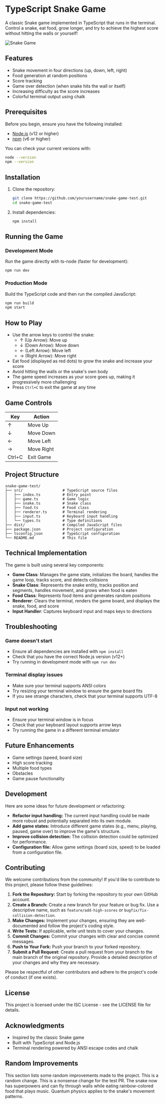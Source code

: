 # TypeScript Snake Game

A classic Snake game implemented in TypeScript that runs in the terminal. Control a snake, eat food, grow longer, and try to achieve the highest score without hitting the walls or yourself!

![Snake Game](https://via.placeholder.com/800x400?text=Snake+Game+Screenshot)

## Features

- Snake movement in four directions (up, down, left, right)
- Food generation at random positions
- Score tracking
- Game over detection (when snake hits the wall or itself)
- Increasing difficulty as the score increases
- Colorful terminal output using chalk

## Prerequisites

Before you begin, ensure you have the following installed:
- [Node.js](https://nodejs.org/) (v12 or higher)
- [npm](https://www.npmjs.com/) (v6 or higher)

You can check your current versions with:
```bash
node --version
npm --version
```

## Installation

1. Clone the repository:
   ```bash
   git clone https://github.com/yourusername/snake-game-test.git
   cd snake-game-test
   ```

2. Install dependencies:
   ```bash
   npm install
   ```

## Running the Game

### Development Mode

Run the game directly with ts-node (faster for development):

```bash
npm run dev
```

### Production Mode

Build the TypeScript code and then run the compiled JavaScript:

```bash
npm run build
npm start
```

## How to Play

- Use the arrow keys to control the snake:
  - ↑ (Up Arrow): Move up
  - ↓ (Down Arrow): Move down
  - ← (Left Arrow): Move left
  - → (Right Arrow): Move right
- Eat food (displayed as red dots) to grow the snake and increase your score
- Avoid hitting the walls or the snake's own body
- The game speed increases as your score goes up, making it progressively more challenging
- Press `Ctrl+C` to exit the game at any time

## Game Controls

| Key       | Action                |
|-----------|----------------------|
| ↑         | Move Up              |
| ↓         | Move Down            |
| ←         | Move Left            |
| →         | Move Right           |
| Ctrl+C    | Exit Game            |

## Project Structure

```
snake-game-test/
├── src/                  # TypeScript source files
│   ├── index.ts          # Entry point
│   ├── game.ts           # Game logic
│   ├── snake.ts          # Snake class
│   ├── food.ts           # Food class
│   ├── renderer.ts       # Terminal rendering
│   ├── input.ts          # Keyboard input handling
│   └── types.ts          # Type definitions
├── dist/                 # Compiled JavaScript files
├── package.json          # Project configuration
├── tsconfig.json         # TypeScript configuration
└── README.md             # This file
```

## Technical Implementation

The game is built using several key components:

- **Game Class**: Manages the game state, initializes the board, handles the game loop, tracks score, and detects collisions
- **Snake Class**: Represents the snake entity, tracks position and segments, handles movement, and grows when food is eaten
- **Food Class**: Represents food items and generates random positions
- **Renderer**: Clears the terminal, renders the game board, and displays the snake, food, and score
- **Input Handler**: Captures keyboard input and maps keys to directions

## Troubleshooting

### Game doesn't start
- Ensure all dependencies are installed with `npm install`
- Check that you have the correct Node.js version (v12+)
- Try running in development mode with `npm run dev`

### Terminal display issues
- Make sure your terminal supports ANSI colors
- Try resizing your terminal window to ensure the game board fits
- If you see strange characters, check that your terminal supports UTF-8

### Input not working
- Ensure your terminal window is in focus
- Check that your keyboard layout supports arrow keys
- Try running the game in a different terminal emulator

## Future Enhancements

- Game settings (speed, board size)
- High score tracking
- Multiple food types
- Obstacles
- Game pause functionality

## Development

Here are some ideas for future development or refactoring:

- **Refactor input handling:**  The current input handling could be made more robust and potentially separated into its own module.
- **Add game states:** Introduce different game states (e.g., menu, playing, paused, game over) to improve the game's structure.
- **Improve collision detection:**  The collision detection could be optimized for performance.
- **Configuration file:** Allow game settings (board size, speed) to be loaded from a configuration file.

## Contributing

We welcome contributions from the community! If you'd like to contribute to this project, please follow these guidelines:

1.  **Fork the Repository:** Start by forking the repository to your own GitHub account.
2.  **Create a Branch:** Create a new branch for your feature or bug fix. Use a descriptive name, such as `feature/add-high-scores` or `bugfix/fix-collision-detection`.
3.  **Make Changes:** Implement your changes, ensuring they are well-documented and follow the project's coding style.
4.  **Write Tests:** If applicable, write unit tests to cover your changes.
5.  **Commit Changes:** Commit your changes with clear and concise commit messages.
6.  **Push to Your Fork:** Push your branch to your forked repository.
7.  **Submit a Pull Request:** Create a pull request from your branch to the main branch of the original repository. Provide a detailed description of your changes and why they are necessary.

Please be respectful of other contributors and adhere to the project's code of conduct (if one exists).

## License

This project is licensed under the ISC License - see the LICENSE file for details.

## Acknowledgments

- Inspired by the classic Snake game
- Built with TypeScript and Node.js
- Terminal rendering powered by ANSI escape codes and chalk

## Random Improvements

This section lists some random improvements made to the project.
This is a random change.
This is a nonsense change for the test PR. The snake now has superpowers and can fly through walls while eating rainbow-colored food that plays music. Quantum physics applies to the snake's movement patterns.